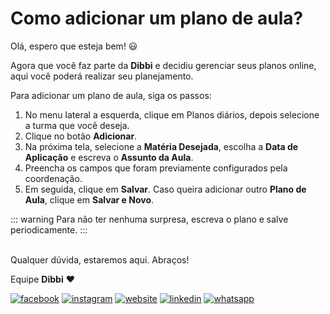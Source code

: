 # Como adicionar um plano de aula?

Olá, espero que esteja bem! :smiley:

Agora que você faz parte da **Dibbi** e decidiu gerenciar seus planos online, aqui você poderá realizar seu planejamento.

Para adicionar um plano de aula, siga os passos:

1. No menu lateral a esquerda, clique em Planos diários, depois selecione a turma que você deseja.
2. Clique no botão **Adicionar**.
3. Na próxima tela, selecione a **Matéria Desejada**, escolha a **Data de Aplicação** e escreva o **Assunto da Aula**.
4. Preencha os campos que foram previamente configurados pela coordenação.
5. Em seguida, clique em **Salvar**. Caso queira adicionar outro **Plano de Aula**, clique em **Salvar e Novo**.

::: warning
Para não ter nenhuma surpresa, escreva o plano e salve periodicamente.
:::

<br>Qualquer dúvida, estaremos aqui. Abraços!

Equipe **Dibbi** :heart:

[![facebook][1.1]][1]
[![instagram][2.1]][2]
[![website][3.1]][3]
[![linkedin][4.1]][4]
[![whatsapp][5.1]][5]

[1.1]: /icon.facebook.png (Siga nosso Instagram)   
[2.1]: /icon.instagram.png (Curta nossa Fanpage) 
[3.1]: /icon.website.png (Acesse nosso site)  
[4.1]: /icon.linkedin.png (Acompanhe nosso Linkedin)
[5.1]: /icon.whatsapp.png (Fale pelo Whatsapp)

[1]: https://www.facebook.com/dibbi.plataforma
[2]: https://www.instagram.com/dibbi.plataforma
[3]: https://dibbi.com.br
[4]: https://www.linkedin.com/company/dibbi-plataforma
[5]: https://api.whatsapp.com/send?phone=5585991077098&text=Ol%C3%A1,%20estou%20vindo%20do%20site%20e%20gostaria%20de%20mais%20informa%C3%A7%C3%B5es%20sobre%20a%20Dibbi
